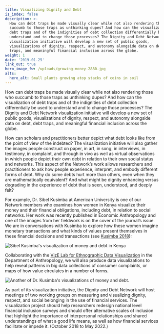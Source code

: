 ```yaml
---
title: Visualizing Dignity and Debt
is_index: false
description: >-
  How can debt traps be made visually clear while not also rendering those who
  succumb to those traps as unthinking dupes? And how can the visualization of
  debt traps and of the indignities of debt collection differentially be used to
  understand and to change those processes? The Dignity and Debt Network
  visualization initiative will develop a new set of public goods,
  visualizations of dignity, respect, and autonomy alongside data on debt, debt
  traps, and meaningful financial inclusion across the globe. 
weight: 1
date: '2019-01-25'
link_out: true
hero_image_fw: /uploads/growing-money-2880.jpg
alts:
  hero_alt: Small plants growing atop stacks of coins in soil
---
```

How can debt traps be made visually clear while not also rendering those who succumb to those traps as unthinking dupes? And how can the visualization of debt traps and of the indignities of debt collection differentially be used to understand and to change those processes? The Dignity and Debt Network visualization initiative will develop a new set of public goods, visualizations of dignity, respect, and autonomy alongside data on debt, debt traps, and meaningful financial inclusion across the globe. 

 

How can scholars and practitioners better depict what debt looks like from the point of view of the indebted? The visualization initiative will also gather the images people construct on paper, in art, in song, in interviews, in testimony, in complaint, and through in vivo as well as virtual observations in which people depict their own debt in relation to their own social status and networks. This aspect of the Network’s work allows researchers and practitioners to ask how people experience, interpret, and embody different forms of debt. Why do some debts hurt more than others, even when they are mathematically equivalent? And what might be dignity enhancing versus degrading in the experience of debt that is seen, understood, and deeply felt? 

 

For example, Dr. Sibel Kusimba at American University is one of our Network members who examines how women in Kenya visualize their money and their financial obligations, including debt, in relation to social networks. Her work was recently published in Economic Anthropology and one of the images from her fieldwork is on the cover of the journal’s issue. We are in conversations with Kusimba to explore how these women imagine monetary transactions and what kinds of values present themselves in these financial decisions and transactions (see <a href="https://anthrosource.onlinelibrary.wiley.com/doi/pdf/10.1002/sea2.12121" target="_blank">Kusimba 2018</a>):

![Sibel Kusimba's visualization of money and debt in Kenya](/uploads/sibel-drawings.jpg)

Collaborating with the <a href="http://vizelab.princeton.edu/" target="_blank">VizE Lab for Ethnographic Data Visualization</a> in the Department of Anthropology, we will also produce data visualizations to help reveal patterns in big data collections of consumer complaints, or maps of how value circulates in a number of forms.

![Another of Dr. Kusimba's visualizations of money and debt.](/uploads/sibel_robai_january-february_2016.png)

As part of its visualization initiative, the Dignity and Debt Network will host meetings of two working groups on measuring and visualizing dignity, respect, and social belonging in the use of financial services. The visualization project should help researchers redesign national level financial inclusion surveys and should offer alternative scales of inclusion that highlight the importance of interpersonal relationships and shared understandings of what a good life means, as well as how financial services facilitate or impede it. (October 2018 to May 2022.)
